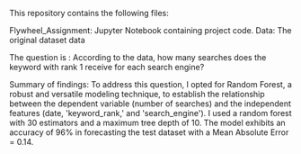 This repository contains the following files:

Flywheel_Assignment: Jupyter Notebook containing project code.
Data: The original dataset data 


The question is : 
According to the data, how many searches does the keyword with rank 1 receive for each search engine?

Summary of findings:
To address this question, I opted for Random Forest, a robust and versatile modeling technique, to establish the relationship between the dependent variable (number of searches) and the independent features (date, 'keyword_rank,' and 'search_engine').
I used a random forest with 30 estimators and a maximum tree depth of 10. The model exhibits an accuracy of 96% in forecasting the test dataset with a Mean Absolute Error = 0.14.
